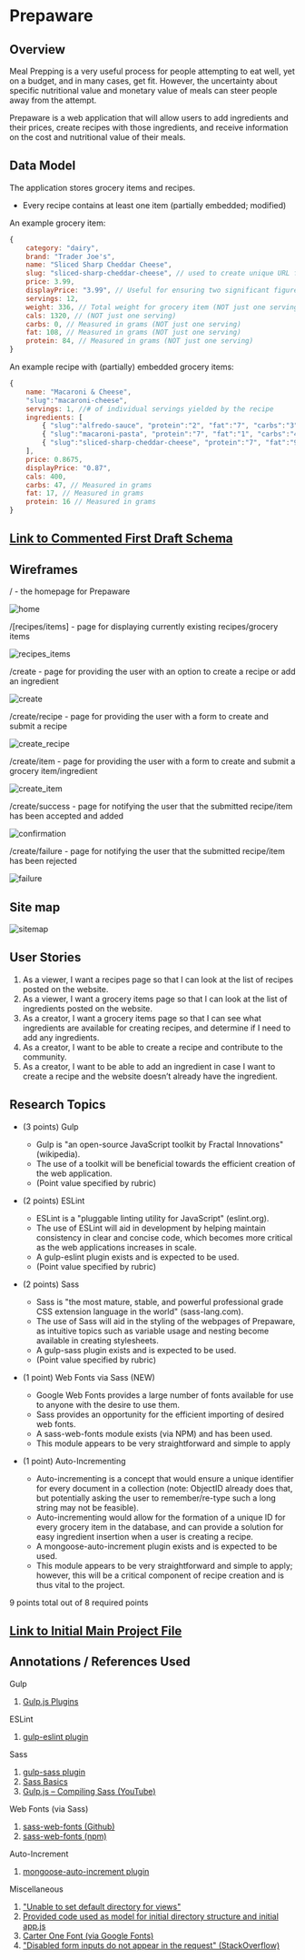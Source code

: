 # Prepaware

## Overview

Meal Prepping is a very useful process for people attempting to eat well, yet on a budget, and in many cases, get fit. However, the uncertainty about specific nutritional value and monetary value of meals can steer people away from the attempt.

Prepaware  is a web application that will allow users to add ingredients and their prices, create recipes with those ingredients, and receive information on the cost and nutritional value of their meals.

## Data Model

The application stores grocery items and recipes.

* Every recipe contains at least one item (partially embedded; modified)

An example grocery item:

```javascript
{
    category: "dairy",
    brand: "Trader Joe's",
    name: "Sliced Sharp Cheddar Cheese",
    slug: "sliced-sharp-cheddar-cheese", // used to create unique URL for individual recipe page
    price: 3.99,
    displayPrice: "3.99", // Useful for ensuring two significant figures (ex. 3.5 vs 3.50)
    servings: 12,
    weight: 336, // Total weight for grocery item (NOT just one serving)
    cals: 1320, // (NOT just one serving)
    carbs: 0, // Measured in grams (NOT just one serving)
    fat: 108, // Measured in grams (NOT just one serving)
    protein: 84, // Measured in grams (NOT just one serving)
}
```

An example recipe with (partially) embedded grocery items:

```javascript
{
    name: "Macaroni & Cheese",
    "slug":"macaroni-cheese",
    servings: 1, //# of individual servings yielded by the recipe
    ingredients: [
        { "slug":"alfredo-sauce", "protein":"2", "fat":"7", "carbs":"3", "cals":"80", "price":"0.41125", "weight":"62", "name":"Trader Joe's Alfredo Sauce" },
        { "slug":"macaroni-pasta", "protein":"7", "fat":"1", "carbs":"44", "cals":"210", "price":"0.12375", "weight":"56", "name":"Trader Joe's Macaroni Pasta" },
        { "slug":"sliced-sharp-cheddar-cheese", "protein":"7", "fat":"9", "carbs":"0", "cals":"110", "price":"0.3325", "weight":"28", "name":"Trader Joe's Sliced Sharp Cheddar Cheese"}
    ],
    price: 0.8675,
    displayPrice: "0.87",
    cals: 400,
    carbs: 47, // Measured in grams
    fat: 17, // Measured in grams
    protein: 16 // Measured in grams
}

```

## [Link to Commented First Draft Schema](src/db.js) 

## Wireframes

/ - the homepage for Prepaware

![home](documentation/wireframes/home.png)

/[recipes/items] - page for displaying currently existing recipes/grocery items

![recipes_items](documentation/wireframes/view.png)

/create - page for providing the user with an option to create a recipe or add an ingredient

![create](documentation/wireframes/create.png)

/create/recipe - page for providing the user with a form to create and submit a recipe

![create_recipe](documentation/wireframes/create_recipe.png)

/create/item - page for providing the user with a form to create and submit a grocery item/ingredient

![create_item](documentation/wireframes/create_grocery_item.png)

/create/success - page for notifying the user that the submitted recipe/item has been accepted and added

![confirmation](documentation/wireframes/confirmation.png)

/create/failure - page for notifying the user that the submitted recipe/item has been rejected

![failure](documentation/wireframes/failure.png)

## Site map

![sitemap](documentation/sitemap.png)

## User Stories

1. As a viewer, I want a recipes page so that I can look at the list of recipes posted on the website.
2. As a viewer, I want a grocery items page so that I can look at the list of ingredients posted on the website.
3. As a creator, I want a grocery items page so that I can see what ingredients are available for creating recipes, and determine if I need to add any ingredients.
4. As a creator, I want to be able to create a recipe and contribute to the community.
5. As a creator, I want to be able to add an ingredient in case I want to create a recipe and the website doesn’t already have the ingredient.

## Research Topics

* (3 points) Gulp
	* Gulp is "an open-source JavaScript toolkit by Fractal Innovations" (wikipedia).
	* The use of a toolkit will be beneficial towards the efficient creation of the web application.
	* (Point value specified by rubric)

* (2 points) ESLint
	* ESLint is a "pluggable linting utility for JavaScript" (eslint.org).
	* The use of ESLint will aid in development by helping maintain consistency in clear and concise code, which becomes more critical as the web applications increases in scale.
	* A gulp-eslint plugin exists and is expected to be used.
	* (Point value specified by rubric)

* (2 points) Sass
	* Sass is "the most mature, stable, and powerful professional grade CSS extension language in the world" (sass-lang.com).
	* The use of Sass will aid in the styling of the webpages of Prepaware, as intuitive topics such as variable usage and nesting become available in creating stylesheets.
	* A gulp-sass plugin exists and is expected to be used.
	* (Point value specified by rubric)

* (1 point) Web Fonts via Sass (NEW)
	* Google Web Fonts provides a large number of fonts available for use to anyone with the desire to use them.
	* Sass provides an opportunity for the efficient importing of desired web fonts.
	* A sass-web-fonts module exists (via NPM) and has been used.
	* This module appears to be very straightforward and simple to apply

* (1 point) Auto-Incrementing
	* Auto-incrementing is a concept that would ensure a unique identifier for every document in a collection (note: ObjectID already does that, but potentially asking the user to remember/re-type such a long string may not be feasible).
	* Auto-incrementing would allow for the formation of a unique ID for every grocery item in the database, and can provide a solution for easy ingredient insertion when a user is creating a recipe.
	* A mongoose-auto-increment plugin exists and is expected to be used.
	* This module appears to be very straightforward and simple to apply; however, this will be a critical component of recipe creation and is thus vital to the project.


9 points total out of 8 required points

## [Link to Initial Main Project File](src/app.js) 

## Annotations / References Used

Gulp

1. [Gulp.js Plugins](https://gulpjs.com/plugins/)

ESLint

1. [gulp-eslint plugin](https://www.npmjs.com/package/gulp-eslint)

Sass

1. [gulp-sass plugin](https://www.npmjs.com/package/gulp-sass)
2. [Sass Basics](https://sass-lang.com/guide)
3. [Gulp.js – Compiling Sass (YouTube)](https://www.youtube.com/watch?v=NkomAUQxYr8)

Web Fonts (via Sass)

1. [sass-web-fonts (Github)](https://github.com/alyssais/Sass-Web-Fonts)
2. [sass-web-fonts (npm)](https://www.npmjs.com/package/sass-web-fonts)

Auto-Increment

1. [mongoose-auto-increment plugin](https://www.npmjs.com/package/mongoose-auto-increment)

Miscellaneous

1. ["Unable to set default directory for views"](https://github.com/ericf/express-handlebars/issues/147)
2. [Provided code used as model for initial directory structure and initial app.js](https://github.com/nyu-csci-ua-0480-008-spring-2018/jjv222-homework06/tree/master/src)
3. [Carter One Font (via Google Fonts)](https://fonts.google.com/?category=Display&selection.family=Carter+One)
4. ["Disabled form inputs do not appear in the request" (StackOverflow)](https://stackoverflow.com/questions/7357256/disabled-form-inputs-do-not-appear-in-the-request)